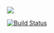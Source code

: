 <a href="https://codeclimate.com/github/Tvv95/frontend-project-lvl1/maintainability"><img src="https://api.codeclimate.com/v1/badges/f0498ea40090077977dd/maintainability" /></a>

[![Build Status](https://travis-ci.org/Tvv95/frontend-project-lvl1.svg?branch=master)](https://travis-ci.org/Tvv95/frontend-project-lvl1)